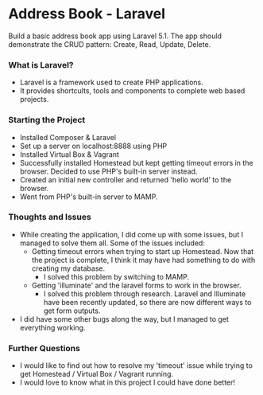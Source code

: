 # Address Book - Laravel
Build a basic address book app using Laravel 5.1. The app should demonstrate the CRUD pattern: Create, Read, Update, Delete.

### What is Laravel?
* Laravel is a framework used to create PHP applications.
* It provides shortcults, tools and components to complete web based projects.

### Starting the Project
* Installed Composer & Laravel
* Set up a server on localhost:8888 using PHP
* Installed Virtual Box & Vagrant
* Successfully installed Homestead but kept getting timeout errors in the browser. Decided to use PHP's built-in server instead.
* Created an initial new controller and returned 'hello world' to the browser.
* Went from PHP's built-in server to MAMP.

### Thoughts and Issues
* While creating the application, I did come up with some issues, but I managed to solve them all. Some of the issues included:
  * Getting timeout errors when trying to start up Homestead. Now that the project is complete, I think it may have had something to do with creating my database.
    * I solved this problem by switching to MAMP.
  * Getting 'illuminate' and the laravel forms to work in the browser.
    * I solved this problem through research. Laravel and Illuminate have been recently updated, so there are now different ways to get form outputs.
* I did have some other bugs along the way, but I managed to get everything working.

### Further Questions
* I would like to find out how to resolve my 'timeout' issue while trying to get Homestead / Virtual Box / Vagrant running.
* I would love to know what in this project I could have done better!
